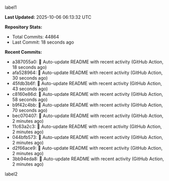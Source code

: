 
label1 
<!-- ACTIVITY_START -->
**Last Updated:** 2025-10-06 06:13:32 UTC

**Repository Stats:**
- Total Commits: 44864
- Last Commit: 18 seconds ago

**Recent Commits:**
- a387055a0: 🤖 Auto-update README with recent activity (GitHub Action, 18 seconds ago)
- afa528964: 🤖 Auto-update README with recent activity (GitHub Action, 30 seconds ago)
- 45fdb3b6f: 🤖 Auto-update README with recent activity (GitHub Action, 43 seconds ago)
- c8160e86d: 🤖 Auto-update README with recent activity (GitHub Action, 58 seconds ago)
- b9f42c4bb: 🤖 Auto-update README with recent activity (GitHub Action, 70 seconds ago)
- bec070407: 🤖 Auto-update README with recent activity (GitHub Action, 2 minutes ago)
- 11c63a2c3: 🤖 Auto-update README with recent activity (GitHub Action, 2 minutes ago)
- 044bfb573: 🤖 Auto-update README with recent activity (GitHub Action, 2 minutes ago)
- d2f66ace9: 🤖 Auto-update README with recent activity (GitHub Action, 2 minutes ago)
- 3bb94eda8: 🤖 Auto-update README with recent activity (GitHub Action, 2 minutes ago)
<!-- ACTIVITY_END -->

label2
